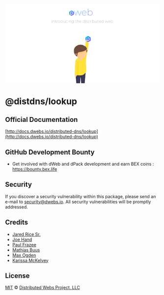 [![DistributedDNS](https://raw.githubusercontent.com/DistributedWeb/dweb-design/master/repo-headers/dweb-repo-header.png)](https://dwebs.io)<br>

# @distdns/lookup

## Official Documentation

[http://docs.dwebs.io/distributed-dns/lookup](http://docs.dwebs.io/distributed-dns/lookup)

## GitHub Development Bounty

- Get involved with dWeb and dPack development and earn BEX coins : https://bounty.bex.life

## Security

If you discover a security vulnerability within this package, please send an e-mail to security@dwebs.io. All security vulnerabilities will be promptly addressed.

## Credits

- [Jared Rice Sr.](https://github.com/jaredricesr)
- [Joe Hand](https://github.com/joehand)
- [Paul Frazee](https://github.com/pfrazee)
- [Mathias Buus](https://github.com/mafintosh)
- [Max Ogden](https://github.com/maxogden)
- [Karissa McKelvey](https://github.com/karissa)

## License

[MIT](LICENSE.md) © [Distributed Webs Project, LLC](https://distributedwebs.org)
